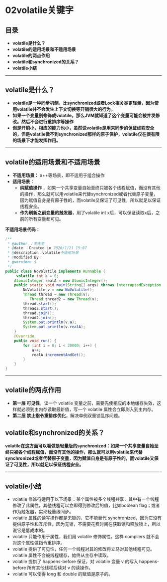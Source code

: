 # 02volatile关键字

## 目录

- **volatile是什么？**
- **volatile的适用场景和不适用场景**
- **volatile的两点作用**
- **volatile和synchronized的关系？**
- **volatile小结**

------

## **volatile是什么？**

- **volatile是一种同步机制，比synchronized或者Lock相关类更轻量，因为使用volatile并不会发生上下文切换等开销很大的行为。**
- **如果一个变量别修饰成volatile，那么JVM就知道了这个变量可能会被并发修改。然后不会进行重排序等操作**
- **但是开销小，相应的能力也小，虽然说volatile是用来同步的保证线程安全的，但是volatile做不到synchronized那样的原子保护，volatile仅在很有限的场景下才能发挥作用。**

------

## volatile的适用场景和不适用场景

- **不适用场景：** a++等场景，即不适用于组合操作
- **适用场景：**
  - **纯赋值操作** ，如果一个共享变量自始至终只被各个线程赋值，而没有其他的操作，那么就可以用volatile来代替synchronized或者代替原子变量，因为赋值自身是有原子性的，而volatile又保证了可见性，所以就足以保证线程安全。
  - **作为刷新之前变量的触发器**，用了volatile int x后，可以保证读取x后，之前的所有变量都可见。

**不适用场景代码：**

```java
/**
 * @author ：李先生
 * @date ：Created in 2020/1/21 15:07
 * @description：volatile不适用场景
 * @modified By：
 * @version: $
 */
public class NoVolatile implements Runnable {
     volatile int a = 0;
    AtomicInteger realA = new AtomicInteger();
    public static void main(String[] args) throws InterruptedException {
        NoVolatile v = new NoVolatile();
        Thread thread = new Thread(v);
           Thread thread2 = new Thread(v);
        thread.start();
        thread2.start();
        thread.join();
        thread2.join();
        System.out.println(v.a);
        System.out.println(v.realA);
    }
    @Override
    public void run() { 
        for (int i = 0; i < 20000; i++) {
            a++;
            realA.incrementAndGet();
        }
    }
}

```

------

## **volatile的两点作用**

- **第一层 可见性**，读一个 volatile 变量之前，需要先使相应的本地缓存失效，这样就必须到主内存读取最新值，写一个 volatile 属性会立即刷入到主内存。
- **第二层 禁止指令重排序优化**，解决单例双重锁乱序问题。

## volatile和synchronized的关系？

**volatile在这方面可以看做是轻量版的synchronized：如果一个共享变量自始至终只被各个线程赋值，而没有其他的操作，那么就可以用volatile来代替synchronized或者代替原子变量，因为赋值自身是有原子性的，而volatile又保证了可见性，所以就足以保证线程安全。**

------

## **volatile小结**

- volatile 修饰符适用于以下场景：某个属性被多个线程共享，其中有一个线程修改了此属性，其他线程可以立即得到修改后的值，比如boolean flag；或者作为触发器，实现轻量级同步。
- volatile 属性的读写操作都是无锁的，它不能替代 synchronized，因为它没有提供原子性和互斥性。因为无锁，不需要花费时间在获取锁和释放锁上，所以说它是低成本的。
- volatile 只能作用于属性，我们用 volatile 修饰属性，这样 compilers 就不会对这个属性做指令重排序。
- volatile 提供了可见性，任何一个线程对其的修改将立马对其他线程可见。volatile 属性不会被线程缓存，始终从主存中读取。
- volatile 提供了 happens-before 保证，对 volatile 变量 v 的写入 happens-before 所有其他线程后续对 v 的读操作。
- volatile 可以使得 long 和 double 的赋值是原子的。